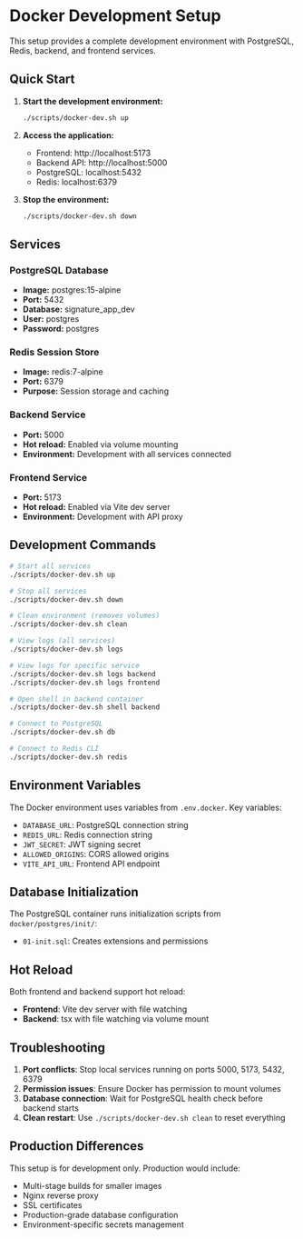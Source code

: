 # Docker Development Setup

This setup provides a complete development environment with PostgreSQL, Redis, backend, and frontend services.

## Quick Start

1. **Start the development environment:**
   ```bash
   ./scripts/docker-dev.sh up
   ```

2. **Access the application:**
   - Frontend: http://localhost:5173
   - Backend API: http://localhost:5000
   - PostgreSQL: localhost:5432
   - Redis: localhost:6379

3. **Stop the environment:**
   ```bash
   ./scripts/docker-dev.sh down
   ```

## Services

### PostgreSQL Database
- **Image:** postgres:15-alpine
- **Port:** 5432
- **Database:** signature_app_dev
- **User:** postgres
- **Password:** postgres

### Redis Session Store
- **Image:** redis:7-alpine
- **Port:** 6379
- **Purpose:** Session storage and caching

### Backend Service
- **Port:** 5000
- **Hot reload:** Enabled via volume mounting
- **Environment:** Development with all services connected

### Frontend Service
- **Port:** 5173
- **Hot reload:** Enabled via Vite dev server
- **Environment:** Development with API proxy

## Development Commands

```bash
# Start all services
./scripts/docker-dev.sh up

# Stop all services
./scripts/docker-dev.sh down

# Clean environment (removes volumes)
./scripts/docker-dev.sh clean

# View logs (all services)
./scripts/docker-dev.sh logs

# View logs for specific service
./scripts/docker-dev.sh logs backend
./scripts/docker-dev.sh logs frontend

# Open shell in backend container
./scripts/docker-dev.sh shell backend

# Connect to PostgreSQL
./scripts/docker-dev.sh db

# Connect to Redis CLI
./scripts/docker-dev.sh redis
```

## Environment Variables

The Docker environment uses variables from `.env.docker`. Key variables:

- `DATABASE_URL`: PostgreSQL connection string
- `REDIS_URL`: Redis connection string
- `JWT_SECRET`: JWT signing secret
- `ALLOWED_ORIGINS`: CORS allowed origins
- `VITE_API_URL`: Frontend API endpoint

## Database Initialization

The PostgreSQL container runs initialization scripts from `docker/postgres/init/`:
- `01-init.sql`: Creates extensions and permissions

## Hot Reload

Both frontend and backend support hot reload:
- **Frontend**: Vite dev server with file watching
- **Backend**: tsx with file watching via volume mount

## Troubleshooting

1. **Port conflicts**: Stop local services running on ports 5000, 5173, 5432, 6379
2. **Permission issues**: Ensure Docker has permission to mount volumes
3. **Database connection**: Wait for PostgreSQL health check before backend starts
4. **Clean restart**: Use `./scripts/docker-dev.sh clean` to reset everything

## Production Differences

This setup is for development only. Production would include:
- Multi-stage builds for smaller images
- Nginx reverse proxy
- SSL certificates
- Production-grade database configuration
- Environment-specific secrets management